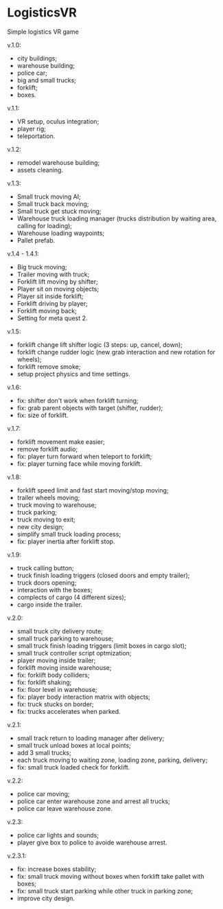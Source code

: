 # LogisticsVR
Simple logistics VR game

v.1.0:
- city buildings;
- warehouse building;
- police car;
- big and small trucks;
- forklift;
- boxes.

v.1.1:
- VR setup, oculus integration;
- player rig;
- teleportation.

v.1.2:
- remodel warehouse building;
- assets cleaning.

v.1.3:
- Small truck moving AI;
- Small truck back moving;
- Small truck get stuck moving;
- Warehouse truck loading manager (trucks distribution by waiting area, calling for loading);
- Warehouse loading waypoints;
- Pallet prefab.

v.1.4 - 1.4.1:
- Big truck moving;
- Trailer moving with truck;
- Forklift lift moving by shifter;
- Player sit on moving objects;
- Player sit inside forklift;
- Forklift driving by player;
- Forklift moving back;
- Setting for meta quest 2.

v.1.5:
- forklift change lift shifter logic (3 steps: up, cancel, down);
- forklift change rudder logic (new grab interaction and new rotation for wheels);
- forklift remove smoke;
- setup project physics and time settings.

v.1.6:
- fix: shifter don't work when forklift turning;
- fix: grab parent objects with target (shifter, rudder);
- fix: size of forklift.

v.1.7:
- forklift movement make easier;
- remove forklift audio;
- fix: player turn forward when teleport to forklift;
- fix: player turning face while moving forklift.

v.1.8:
- forklift speed limit and fast start moving/stop moving;
- trailer wheels moving;
- truck moving to warehouse;
- truck parking;
- truck moving to exit;
- new city design;
- simplify small truck loading process;
- fix: player inertia after forklift stop.

v.1.9:
- truck calling button;
- truck finish loading triggers (closed doors and empty trailer);
- truck doors opening;
- interaction with the boxes;
- complects of cargo (4 different sizes);
- cargo inside the trailer.

v.2.0:
- small truck city delivery route;
- small truck parking to warehouse;
- small truck finish loading triggers (limit boxes in cargo slot);
- small truck controller script optmization;
- player moving inside trailer;
- forklift moving inside warehouse;
- fix: forklift body colliders;
- fix: forklift shaking;
- fix: floor level in warehouse;
- fix: player body interaction matrix with objects;
- fix: truck stucks on border;
- fix: trucks accelerates when parked.

v.2.1:
- small track return to loading manager after delivery;
- small truck unload boxes at local points;
- add 3 small trucks;
- each truck moving to waiting zone, loading zone, parking, delivery;
- fix: small truck loaded check for forklift.

v.2.2:
- police car moving;
- police car enter warehouse zone and arrest all trucks;
- police car leave warehouse zone.

v.2.3:
- police car lights and sounds;
- player give box to police to avoide warehouse arrest.

v.2.3.1:
- fix: increase boxes stability;
- fix: small truck moving without boxes when forklift take pallet with boxes;
- fix: small truck start parking while other truck in parking zone;
- improve city design.
